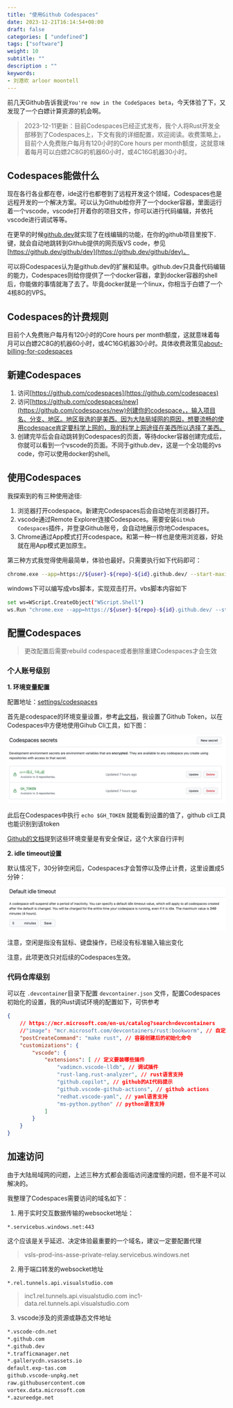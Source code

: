 ```yaml
---
title: "使用Github Codespaces"
date: 2023-12-21T16:14:54+08:00
draft: false
categories: [ "undefined"]
tags: ["software"]
weight: 10
subtitle: ""
description : ""
keywords:
- 刘港欢 arloor moontell
---
```


前几天Github告诉我说`You're now in the CodeSpaces beta`，今天体验了下，又发现了一个白嫖计算资源的机会啊。

> 2023-12-11更新：目前Codespaces已经正式发布，我个人将Rust开发全部移到了Codespaces上，下文有我的详细配置，欢迎阅读。收费策略上，目前个人免费账户每月有120小时的Core hours per month额度，这就意味着每月可以白嫖2C8G的机器60小时，或4C16G机器30小时。
<!--more-->

## Codespaces能做什么

现在各行各业都在卷，ide这行也都卷到了远程开发这个领域，Codespaces也是远程开发的一个解决方案。可以认为Github给你开了一个docker容器，里面运行着一个vscode，vscode打开着你的项目文件，你可以进行代码编辑，并依托vscode进行调试等等。

在更早的时候[github.dev](https://github.dev/)就实现了在线编辑的功能，在你的github项目里按下`.`键，就会自动地跳转到Github提供的网页版VS code，参见[https://github.dev/github/dev](https://github.dev/github/dev)。

可以将Codespaces认为是github.dev的扩展和延申。github.dev只具备代码编辑的能力，Codespaces则给你提供了一个docker容器，拿到docker容器的shell后，你能做的事情就海了去了。毕竟docker就是一个linux，你相当于白嫖了一个4核8G的VPS。

## Codespaces的计费规则

目前个人免费账户每月有120小时的Core hours per month额度，这就意味着每月可以白嫖2C8G的机器60小时，或4C16G机器30小时。具体收费政策见[about-billing-for-codespaces](https://docs.github.com/en/billing/managing-billing-for-github-codespaces/about-billing-for-codespaces)


## 新建Codespaces

1. 访问[https://github.com/codespaces](https://github.com/codespaces)
2. 访问[https://github.com/codespaces/new](https://github.com/codespaces/new)创建你的codespace，，输入项目名、分支、地区。地区我选的是美西。因为大陆局域网的原因，想要流畅的使用codespace肯定要科学上网的，我的科学上网途径在美西所以选择了美西。
3. 创建完毕后会自动跳转到Codespaces的页面，等待docker容器创建完成后，你就可以看到一个vscode的页面。不同于github.dev，这是一个全功能的vs code，你可以使用docker的shell。

## 使用Codespaces

我探索到的有三种使用途径:

1. 浏览器打开codespace。新建完Codespaces后会自动地在浏览器打开。
2. vscode通过Remote Explorer连接Codespaces。需要安装`GitHub Codespaces`插件，并登录Github账号，会自动地展示你地Codespaces。
3. Chrome通过App模式打开codespace。和第一种一样也是使用浏览器，好处就在用App模式更加原生。

第三种方式我觉得使用最简单，体验也最好。只需要执行如下代码即可：

```bash
chrome.exe --app=https://${user}-${repo}-${id}.github.dev/ --start-maximized
```

windows下可以编写成vbs脚本，实现双击打开。vbs脚本内容如下

```bash
set ws=WScript.CreateObject("WScript.Shell")
ws.Run "chrome.exe --app=https://${user}-${repo}-${id}.github.dev/ --start-maximized",0
```

## 配置Codespaces

> 更改配置后需要rebuild codespace或者删除重建Codespaces才会生效

### 个人账号级别

**1. 环境变量配置**

配置地址：[settings/codespaces](https://github.com/settings/codespaces)

首先是codespace的环境变量设置，参考[此文档](https://docs.github.com/zh/enterprise-cloud@latest/codespaces/managing-your-codespaces/managing-your-account-specific-secrets-for-github-codespaces)，我设置了Github Token，以在Codespaces中方便地使用Gihub Cli工具，如下图：

![Alt text](/img/codespaces-env-setting.png)

此后在Codespaces中执行 `echo $GH_TOKEN` 就能看到设置的值了，github cli工具也能识别到该token

[Github的文档](https://docs.github.com/zh/enterprise-cloud@latest/codespaces/reference/security-in-github-codespaces)提到这些环境变量是有安全保证，这个大家自行评判

**2. idle timeout设置**

默认情况下，30分钟空闲后，Codespaces才会暂停以及停止计费，这里设置成5分钟：

![Alt text](/img/codespaces-idle-timeout-setting.png)

注意，空闲是指没有鼠标、键盘操作，已经没有标准输入输出变化

注意，此项更改只对后续的Codespaces生效。

### 代码仓库级别

可以在 `.devcontainer`目录下配置 `devcontainer.json` 文件，配置Codespaces初始化的设置，我的Rust调试环境的配置如下，可供参考

```json
{
    // https://mcr.microsoft.com/en-us/catalog?search=devcontainers
    //"image": "mcr.microsoft.com/devcontainers/rust:bookworm", // 自定义镜像
    "postCreateCommand": "make rust", // 容器创建后的初始化命令
    "customizations": {
        "vscode": {
            "extensions": [ // 定义要装哪些插件
                "vadimcn.vscode-lldb", // 调试插件
                "rust-lang.rust-analyzer", // rust语言支持
                "github.copilot", // github的AI代码提示
                "github.vscode-github-actions", // github actions
                "redhat.vscode-yaml", // yaml语言支持
                "ms-python.python" // python语言支持
            ]
        }
    }
}
```

## 加速访问

由于大陆局域网的问题，上述三种方式都会面临访问速度慢的问题，但不是不可以解决的。

我整理了Codespaces需要访问的域名如下：

1. 用于实时交互数据传输的websocket地址：

```plaintext
*.servicebus.windows.net:443
```

这个应该是关乎延迟、决定体验最重要的一个域名，建议一定要配置代理

> vsls-prod-ins-asse-private-relay.servicebus.windows.net

2. 用于端口转发的websocket地址

```text
*.rel.tunnels.api.visualstudio.com
```

> inc1.rel.tunnels.api.visualstudio.com
> inc1-data.rel.tunnels.api.visualstudio.com

3. vscode涉及的资源或静态文件地址

```bash
*.vscode-cdn.net
*.github.com
*.github.dev
*.trafficmanager.net
*.gallerycdn.vsassets.io
default.exp-tas.com
github.vscode-unpkg.net
raw.githubusercontent.com
vortex.data.microsoft.com
*.azureedge.net
```